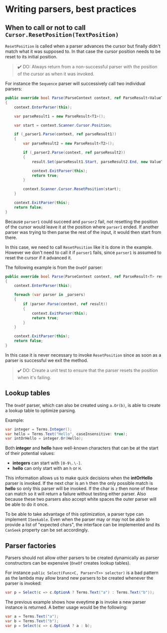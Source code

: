 # Writing parsers, best practices

## When to call or not to call `Cursor.ResetPosition(TextPosition)`

`ResetPosition` is called when a parser advances the cursor but finally didn't match what it was supposed to.
In that case the cursor position needs to be reset to its initial position.

> ✔️ DO: Always return from a non-successful parser with the position of the cursor as when it was invoked.

For instance the `Sequence` parser will successively call two individual parsers:

```c#
public override bool Parse(ParseContext context, ref ParseResult<ValueTuple<T1, T2>> result)
{
    context.EnterParser(this);

    var parseResult1 = new ParseResult<T1>();

    var start = context.Scanner.Cursor.Position;

    if (_parser1.Parse(context, ref parseResult1))
    {
        var parseResult2 = new ParseResult<T2>();

        if (_parser2.Parse(context, ref parseResult2))
        {
            result.Set(parseResult1.Start, parseResult2.End, new ValueTuple<T1, T2>(parseResult1.Value, parseResult2.Value));

            context.ExitParser(this);
            return true;
        }

        context.Scanner.Cursor.ResetPosition(start);
    }

    context.ExitParser(this);
    return false;
}
```

Because `parser1` could succeed and `parser2` fail, not resetting the position of the cursor would leave it at the position where `parser1` ended.
If another parser was trying to then parse the rest of the input, it would then start from there.

In this case, we need to call `ResetPosition` like it is done in the example. However we don't need to call it if `parser1` fails, since `parser1` is assumed to reset the cursor if it advanced it.

The following example is from the `OneOf` parser:

```c#
public override bool Parse(ParseContext context, ref ParseResult<T> result)
{
    context.EnterParser(this);

    foreach (var parser in _parsers)
    {
        if (parser.Parse(context, ref result))
        {
            context.ExitParser(this);
            return true;
        }
    }

    context.ExitParser(this);
    return false;
}
```

In this case it is never necessary to invoke `ResetPosition` since as soon as a parser is successful we exit the method.

> ✔️ DO: Create a unit test to ensure that the parser resets the position when it's failing.

## Lookup tables

The `OneOf` parser, which can also be created using `a.Or(b)`, is able to create a lookup table to optimize parsing.

Example:

```c#
var integer = Terms.Integer();
var hello = Terms.Text("Hello", caseInsensitive: true);
var intOrHello = integer.Or(Hello);
```

Both **integer** and **hello** have well-known characters that can be at the start of their potential values: 
- **integers** can start with `[0-9\.\-]`.
- **hello** can only start with an `h` or `H`.

This information allows us to make quick decisions when the **intOrHello** parser is invoked. If the next char is an `h` then the only possible 
match is **hello** so only this parser will be invoked. If the char is `z` then none of these can match so it will return a failure without testing either parser. Also because these two parsers also accept white spaces the outer parser will be able to do it once.

To be able to take advantage of this optimization, a parser type can implement `ISeekable`. Even when the parser may or may not be able to provide a list of "expected chars", the interface can be implemented and its `CanSeek` property can be set accordingly.

## Parser factories

Parsers should not allow other parsers to be created dynamically as parser constructors can be expensive (`OneOf` creates lookup tables).

For instance `public Select(Func<C, Parser<T>> selector)` is a bad pattern as the lambda may allow brand new parsers to be created whenever the parser is invoked:

```c#
var p = Select(c => c.OptionA ? Terms.Text("a") : Terms.Text("b"));
```

The previous example shows how eveytime **p** is invoke a new parser instance is returned.
A better usage would be the following:

```c#
var a = Terms.Text("a");
var b = Terms.Text("b");
var p = Select(c => c.OptionA ? a : b);
```
